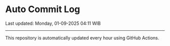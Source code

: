 # Auto Commit Log

Last updated: Monday, 01-09-2025 04:11 WIB

---

This repository is automatically updated every hour using GitHub Actions.
